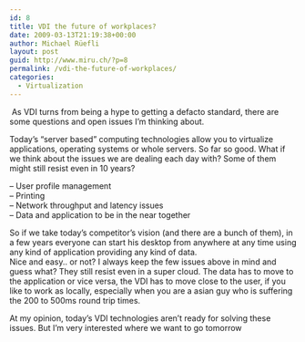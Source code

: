 ```yaml
---
id: 8
title: VDI the future of workplaces?
date: 2009-03-13T21:19:38+00:00
author: Michael Rüefli
layout: post
guid: http://www.miru.ch/?p=8
permalink: /vdi-the-future-of-workplaces/
categories:
  - Virtualization
---
```

<span> As VDI turns from being a hype to getting a defacto standard, there are some questions and open issues I&#8217;m thinking about.</span>

<span>Today&#8217;s &#8220;server based&#8221; computing technologies allow you to virtualize applications, operating systems or whole servers. So far so good. What if we think about the issues we are dealing each day with? Some of them might still resist even in 10 years?</span>

<span>&#8211; User profile management<br /> &#8211; Printing<br /> &#8211; Network throughput and latency issues<br /> &#8211; Data and application to be in the near together</span>

<span>So if we take today&#8217;s competitor&#8217;s vision (and there are a bunch of them), in a few years everyone can start his desktop from anywhere at any time using any kind of application providing any kind of data.<br /> Nice and easy.. or not? I always keep the few issues above in mind and guess what? They still resist even in a super cloud. The data has to move to the application or vice versa, the VDI has to move close to the user, if you like to work as locally, especially when you are a asian guy who is suffering the 200 to 500ms round trip times.</span>

<span>At my opinion, today&#8217;s VDI technologies aren&#8217;t ready for solving these issues. But I&#8217;m very interested where we want to go tomorrow </span>

<span><br /> </span>